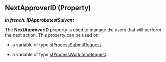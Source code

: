
## NextApproverID (Property)

***In french: IDApprobateurSuivant***
	



<a name="XUse"></a>
<a name="Use"></a>
<a name="description"></a>
The **NextApproverID** property is used to manage the users that will perform the next action. This property can be used on:

- a variable of type [sfProcessSubmitRequest](../WDLang5/1000018516.md).

- a variable of type [sfProcessWorkitemRequest](../WDLang5/1000018520.md).




